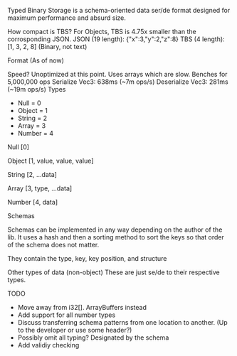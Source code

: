 Typed Binary Storage is a schema-oriented data ser/de format designed for maximum performance and absurd size.

How compact is TBS?
For Objects, TBS is 4.75x smaller than the corrosponding JSON.
JSON (19 length): {"x":3,"y":2,"z":8}
TBS (4 length): [1, 3, 2, 8] (Binary, not text)

Format (As of now)

Speed? Unoptimized at this point. Uses arrays which are slow.
Benches for 5,000,000 ops
Serialize Vec3: 638ms (~7m ops/s)
Deserialize Vec3: 281ms (~19m ops/s)
Types
- Null = 0
- Object = 1
- String = 2
- Array = 3
- Number = 4
  
Null
[0]

Object
[1, value, value, value]

String
[2, ...data]

Array
[3, type, ...data]

Number
[4, data]

Schemas

Schemas can be implemented in any way depending on the author of the lib. 
It uses a hash and then a sorting method to sort the keys so that order of the schema does not matter.

They contain the type, key, key position, and structure

Other types of data (non-object)
These are just se/de to their respective types.

TODO
- Move away from i32[]. ArrayBuffers instead
- Add support for all number types
- Discuss transferring schema patterns from one location to another. (Up to the developer or use some header?)
- Possibly omit all typing? Designated by the schema
- Add validiy checking